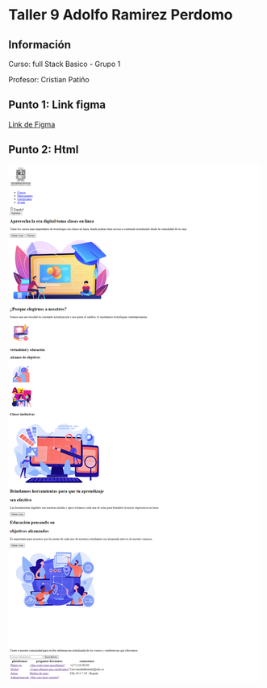 <h1>Taller 9 Adolfo Ramirez Perdomo

<h2> Información</h2>

<p>Curso: full Stack Basico - Grupo 1</p>
<p>Profesor: Cristian Patiño</p>

<h2> Punto 1: Link figma</h2>

<a href="" target="_blank">Link de Figma</a>

<h2> Punto 2: Html </h2>
<img src="./public/images/html.png" alt="html" >

